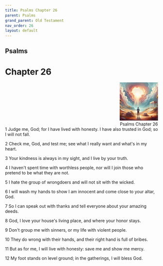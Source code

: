 ```yaml
---
title: Psalms Chapter 26
parent: Psalms
grand_parent: Old Testament
nav_order: 26
layout: default
---
```


## Psalms

# Chapter 26

<div style="clear: both; text-align: right;">
    <img src="/assets/Image/Psalms/500/26.jpg" alt="Psalms Chapter 26" class="chapter-image" style="max-width: 25%; height: auto;"/>
    <figcaption style="font-size: 14px;">Psalms Chapter 26</figcaption>
</div>
1 Judge me, God; for I have lived with honesty. I have also trusted in God; so I will not fall.

2 Check me, God, and test me; see what I really want and what's in my heart.

3 Your kindness is always in my sight, and I live by your truth.

4 I haven't spent time with worthless people, nor will I join those who pretend to be what they are not.

5 I hate the group of wrongdoers and will not sit with the wicked.

6 I will wash my hands to show I am innocent and come close to your altar, God.

7 So I can speak out with thanks and tell everyone about your amazing deeds.

8 God, I love your house's living place, and where your honor stays.

9 Don't group me with sinners, or my life with violent people.

10 They do wrong with their hands, and their right hand is full of bribes.

11 But as for me, I will live with honesty: save me and show me mercy.

12 My foot stands on level ground; in the gatherings, I will bless God.



